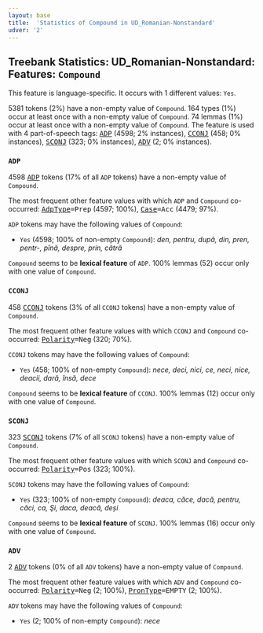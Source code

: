 ```yaml
---
layout: base
title:  'Statistics of Compound in UD_Romanian-Nonstandard'
udver: '2'
---
```


## Treebank Statistics: UD_Romanian-Nonstandard: Features: `Compound`

This feature is language-specific.
It occurs with 1 different values: `Yes`.

5381 tokens (2%) have a non-empty value of `Compound`.
164 types (1%) occur at least once with a non-empty value of `Compound`.
74 lemmas (1%) occur at least once with a non-empty value of `Compound`.
The feature is used with 4 part-of-speech tags: <tt><a href="ro_nonstandard-pos-ADP.html">ADP</a></tt> (4598; 2% instances), <tt><a href="ro_nonstandard-pos-CCONJ.html">CCONJ</a></tt> (458; 0% instances), <tt><a href="ro_nonstandard-pos-SCONJ.html">SCONJ</a></tt> (323; 0% instances), <tt><a href="ro_nonstandard-pos-ADV.html">ADV</a></tt> (2; 0% instances).

### `ADP`

4598 <tt><a href="ro_nonstandard-pos-ADP.html">ADP</a></tt> tokens (17% of all `ADP` tokens) have a non-empty value of `Compound`.

The most frequent other feature values with which `ADP` and `Compound` co-occurred: <tt><a href="ro_nonstandard-feat-AdpType.html">AdpType</a></tt><tt>=Prep</tt> (4597; 100%), <tt><a href="ro_nonstandard-feat-Case.html">Case</a></tt><tt>=Acc</tt> (4479; 97%).

`ADP` tokens may have the following values of `Compound`:

* `Yes` (4598; 100% of non-empty `Compound`): <em>den, pentru, după, din, pren, pentr-, pînă, despre, prin, cătră</em>

`Compound` seems to be **lexical feature** of `ADP`. 100% lemmas (52) occur only with one value of `Compound`.

### `CCONJ`

458 <tt><a href="ro_nonstandard-pos-CCONJ.html">CCONJ</a></tt> tokens (3% of all `CCONJ` tokens) have a non-empty value of `Compound`.

The most frequent other feature values with which `CCONJ` and `Compound` co-occurred: <tt><a href="ro_nonstandard-feat-Polarity.html">Polarity</a></tt><tt>=Neg</tt> (320; 70%).

`CCONJ` tokens may have the following values of `Compound`:

* `Yes` (458; 100% of non-empty `Compound`): <em>nece, deci, nici, ce, neci, nice, deacii, dară, însă, dece</em>

`Compound` seems to be **lexical feature** of `CCONJ`. 100% lemmas (12) occur only with one value of `Compound`.

### `SCONJ`

323 <tt><a href="ro_nonstandard-pos-SCONJ.html">SCONJ</a></tt> tokens (7% of all `SCONJ` tokens) have a non-empty value of `Compound`.

The most frequent other feature values with which `SCONJ` and `Compound` co-occurred: <tt><a href="ro_nonstandard-feat-Polarity.html">Polarity</a></tt><tt>=Pos</tt> (323; 100%).

`SCONJ` tokens may have the following values of `Compound`:

* `Yes` (323; 100% of non-empty `Compound`): <em>deaca, căce, dacă, pentru, căci, ca, Şi, daca, deacă, deși</em>

`Compound` seems to be **lexical feature** of `SCONJ`. 100% lemmas (16) occur only with one value of `Compound`.

### `ADV`

2 <tt><a href="ro_nonstandard-pos-ADV.html">ADV</a></tt> tokens (0% of all `ADV` tokens) have a non-empty value of `Compound`.

The most frequent other feature values with which `ADV` and `Compound` co-occurred: <tt><a href="ro_nonstandard-feat-Polarity.html">Polarity</a></tt><tt>=Neg</tt> (2; 100%), <tt><a href="ro_nonstandard-feat-PronType.html">PronType</a></tt><tt>=EMPTY</tt> (2; 100%).

`ADV` tokens may have the following values of `Compound`:

* `Yes` (2; 100% of non-empty `Compound`): <em>nece</em>

